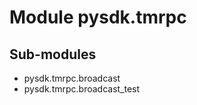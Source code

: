 Module pysdk.tmrpc
==================

Sub-modules
-----------
* pysdk.tmrpc.broadcast
* pysdk.tmrpc.broadcast_test
